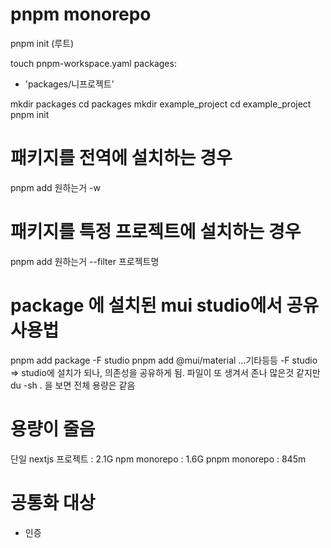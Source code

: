 # pnpm monorepo
pnpm init (루트)

touch pnpm-workspace.yaml
packages:
  - 'packages/니프로젝트'

mkdir packages
cd packages
mkdir example_project
cd example_project
pnpm init


# 패키지를 전역에 설치하는 경우
pnpm add 원하는거 -w
# 패키지를 특정 프로젝트에 설치하는 경우
pnpm add 원하는거 --filter 프로젝트명
# package 에 설치된 mui studio에서 공유 사용법
pnpm add package -F studio
pnpm add @mui/material ...기타등등 -F studio
  => studio에 설치가 되나, 의존성을 공유하게 됨.
  파일이 또 생겨서 존나 많은것 같지만 du -sh . 을 보면 전체 용량은 같음

# 용량이 줄음
단일 nextjs 프로젝트 : 2.1G
npm monorepo : 1.6G
pnpm monorepo : 845m

  # 공통화 대상
  - 인증